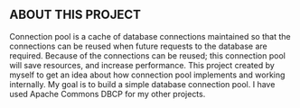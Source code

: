 ## ABOUT THIS PROJECT

Connection pool is a cache of database connections maintained so that the connections can be reused when future requests to the database are required. Because of the connections can be reused; this connection pool will save resources, and increase performance. This project created by myself to get an idea about how connection pool implements and working internally. My goal is to build a simple database connection pool. I have used Apache Commons DBCP for my other projects.
